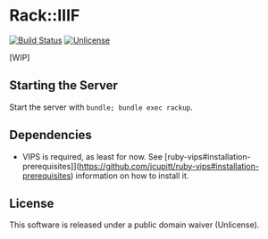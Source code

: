Rack::IIIF
==========

[![Build Status](https://travis-ci.org/IIIF/rack-iiif.svg?branch=develop)](https://travis-ci.org/IIIF/rack-iiif)
[![Unlicense](https://img.shields.io/badge/license-Unlicense-blue.svg)](./UNLICENSE)

[WIP]

Starting the Server
-------------------

Start the server with `bundle; bundle exec rackup`.

Dependencies
------------

 * VIPS is required, as least for now. See [ruby-vips#installation-prerequisites]](https://github.com/jcupitt/ruby-vips#installation-prerequisites) information on how to install it.


License
-------

This software is released under a public domain waiver (Unlicense).
